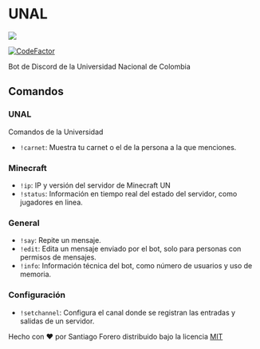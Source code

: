 # UNAL

[![](https://img.shields.io/discord/782081352396832778?color=%20%237289da%20&label=SERVIDOR%20DE%20SOPORTE&logo=DISCORD&style=for-the-badge)](https://discord.gg/J9stY4Ks2T)

[![CodeFactor](https://www.codefactor.io/repository/github/forerosantiago/unal-discord-bot/badge)](https://www.codefactor.io/repository/github/forerosantiago/unal-discord-bot)

Bot de Discord de la Universidad Nacional de Colombia

## Comandos

### UNAL
Comandos de la Universidad
- `!carnet`: Muestra tu carnet o el de la persona a la que menciones.

### Minecraft
- `!ip`: IP y versión del servidor de Minecraft UN
- `!status`: Información en tiempo real del estado del servidor, como jugadores en linea.

### General
- `!say`: Repite un mensaje.
- `!edit`: Edita un mensaje enviado por el bot, solo para personas con permisos de mensajes.
- `!info`: Información técnica del bot, como número de usuarios y uso de memoria.

### Configuración
- `!setchannel`: Configura el canal donde se registran las entradas y salidas de un servidor.

Hecho con &#9829; por Santiago Forero distribuido bajo la licencia [MIT](https://forero.mit-license.org/)
